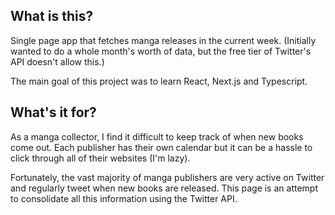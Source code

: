 ## What is this?
Single page app that fetches manga releases in the current week. (Initially wanted to do a whole month's worth of data, but the free tier of Twitter's API doesn't allow this.)

The main goal of this project was to learn React, Next.js and Typescript.

## What's it for?
As a manga collector, I find it difficult to keep track of when new books come out. Each publisher has their own calendar but it can be a hassle to click through all of their websites (I'm lazy).

Fortunately, the vast majority of manga publishers are very active on Twitter and regularly tweet when new books are released. This page is an attempt to consolidate all this information using the Twitter API.